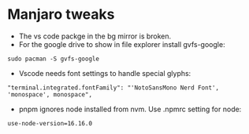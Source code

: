# Manjaro tweaks

- The vs code packge in the bg mirror is broken.
- For the google drive to show in file explorer install gvfs-google:
```
sudo pacman -S gvfs-google
```
- Vscode needs font settings to handle special glyphs:
```
"terminal.integrated.fontFamily": "'NotoSansMono Nerd Font', 'monospace', monospace",
```
- pnpm ignores node installed from nvm. Use .npmrc setting for node:
```
use-node-version=16.16.0
```